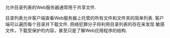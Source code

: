 允许目录列表的Web服务器通常用于共享文件.

目录列表允许客户端查看Web服务器上托管的所有文件和文件夹的简单列表. 
客户端可以遍历每个目录并下载文件. 网络犯罪分子将利用目录列表的存在来发现
敏感文件，下载受保护的内容，甚至只是了解Web应用程序的结构.